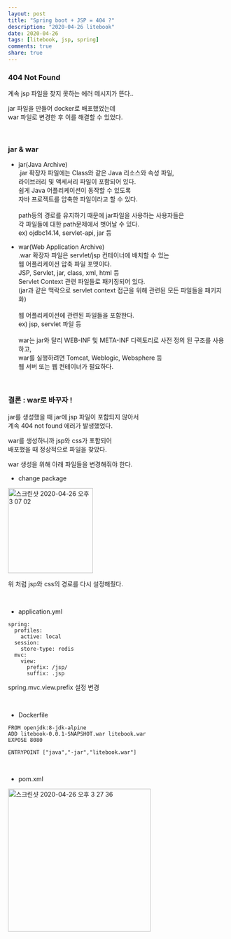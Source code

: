 ```yaml
---
layout: post
title: "Spring boot + JSP = 404 ?"  
description: "2020-04-26 litebook"
date: 2020-04-26
tags: [litebook, jsp, spring]
comments: true
share: true
---
```


### 404 Not Found       
     
계속 jsp 파일을 찾지 못하는 에러 메시지가 뜬다..       

jar 파일을 만들어 docker로 배포했었는데   
war 파일로 변경한 후 이를 해결할 수 있었다.    

<br/>      

### jar & war       
      
- jar(Java Archive)       
.jar 확장자 파일에는 Class와 같은 Java 리소스와 속성 파일,      
라이브러리 및 액세서리 파일이 포함되어 있다.       
쉽게 Java 어플리케이션이 동작할 수 있도록      
자바 프로젝트를 압축한 파일이라고 할 수 있다.     <br/>     
path등의 경로를 유지하기 때문에 jar파일을 사용하는 사용자들은       
각 파일들에 대한 path문제에서 벗어날 수 있다.       
ex) ojdbc14.14, servlet-api, jar 등         


- war(Web Application Archive)           
.war 확장자 파일은 servlet/jsp 컨테이너에 배치할 수 있는      
웹 어플리케이션 압축 파일 포맷이다.         
JSP, Servlet, jar, class, xml, html 등     
Servlet Context 관련 파일들로 패키징되어 있다.       
(jar과 같은 맥락으로 servlet context 접근을 위해 관련된 모든 파일들을 패키지화)   <br/>                    
웹 어플리케이션에 관련된 파일들을 포함한다.      
ex) jsp, servlet 파일 등   <br/>       
war는 jar와 달리 WEB-INF 및 META-INF 디렉토리로 사전 정의 된 구조를 사용하고,                
war를 실행하려면 Tomcat, Weblogic, Websphere 등      
웹 서버 또는 웹 컨테이너가 필요하다.             
  
<br/>      

### 결론 : war로 바꾸자 !            

jar를 생성했을 때 jar에 jsp 파일이 포함되지 않아서       
계속 404 not found 에러가 발생했었다.      

war를 생성하니까 jsp와 css가 포함되어     
배포했을 때 정상적으로 파일을 찾았다.       

war 생성을 위해 아래 파일들을 변경해줘야 한다.      


- change package     
         
<img width="194" alt="스크린샷 2020-04-26 오후 3 07 02" src="https://user-images.githubusercontent.com/33855307/80299753-db934d80-87d1-11ea-848a-e751b9a77697.png">    
       
위 처럼 jsp와 css의 경로를 다시 설정해줬다. 
 
<br/>                 

- application.yml   
                   
```       
spring:
  profiles:
    active: local
  session:
    store-type: redis
  mvc:
    view:
      prefix: /jsp/
      suffix: .jsp
```      

spring.mvc.view.prefix 설정 변경   

<br/>                

- Dockerfile    
  
```     
FROM openjdk:8-jdk-alpine
ADD litebook-0.0.1-SNAPSHOT.war litebook.war
EXPOSE 8080

ENTRYPOINT ["java","-jar","litebook.war"]    
```      
  
<br/>    

- pom.xml     
 
<img width="326" alt="스크린샷 2020-04-26 오후 3 27 36" src="https://user-images.githubusercontent.com/33855307/80299833-7f7cf900-87d2-11ea-88e5-82b5677011a1.png">  


<br/>     

